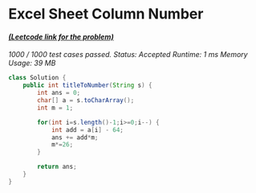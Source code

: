 # **Excel Sheet Column Number**

#### [_(Leetcode link for the problem)_](https://leetcode.com/problems/excel-sheet-column-number/)

_1000 / 1000 test cases passed.
Status: Accepted
Runtime: 1 ms
Memory Usage: 39 MB_

```java
class Solution {
    public int titleToNumber(String s) {
        int ans = 0;
        char[] a = s.toCharArray();
        int m = 1;

        for(int i=s.length()-1;i>=0;i--) {
        	int add = a[i] - 64;
        	ans += add*m;
        	m*=26;
        }

        return ans;
    }
}
```
